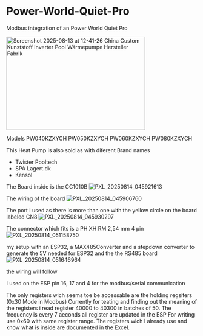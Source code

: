 # Power-World-Quiet-Pro
Modbus integration of an Power World Quiet Pro

<img width="366" height="245" alt="Screenshot 2025-08-13 at 12-41-26 China Custom Kunststoff Inverter Pool Wärmepumpe Hersteller Fabrik" src="https://github.com/user-attachments/assets/83c1b540-9da1-4b5c-aa9e-6b49cb65af7e" />

Models
PW040KZXYCH 	PW050KZXYCH 	PW060KZXYCH 	PW080KZXYCH

This Heat Pump is also sold as with diferent Brand names 
- Twister Pooltech
- SPA Lagert.dk
- Kensol


The Board inside is the CC1010B
![PXL_20250814_045921613](https://github.com/user-attachments/assets/36b17ad8-fecf-4e22-a6b8-a81159adb6e6)

The wiring of the board
![PXL_20250814_045906760](https://github.com/user-attachments/assets/2754d63a-2180-4454-8ab8-223f4135b618)

The port I used as there is more than one with the yellow circle on the board labeled CN8
![PXL_20250814_045930297](https://github.com/user-attachments/assets/3786c158-1986-45d8-9f0f-a261858e1eec)

The connector which fits is a PH XH RM 2,54 mm 4 pin
![PXL_20250814_051158750](https://github.com/user-attachments/assets/fb79a904-2aaf-4d1f-b7e3-332407708520)

my setup with an ESP32, a MAX485Converter and a stepdown converter to generate the 5V needed for ESP32 and the the RS485 board
![PXL_20250814_051646964](https://github.com/user-attachments/assets/42222671-c224-4219-a373-93582a9fa9d1)

the wiring will follow

I used on the ESP pin 16, 17 and 4 for the modbus/serial communication

The only registers wich seems toe be accessable are the holding regsiters (0x30 Mode in Modbus)
Currently for teating and finding out the meaning of the registers i read register 40000 to 40300 in batches of 50.
The frequency is every 7 aeconds all register are updated in the ESP
For writing use 0x60 with same register range.
The registers wich I already use and know what is inside are documented in the Excel.
